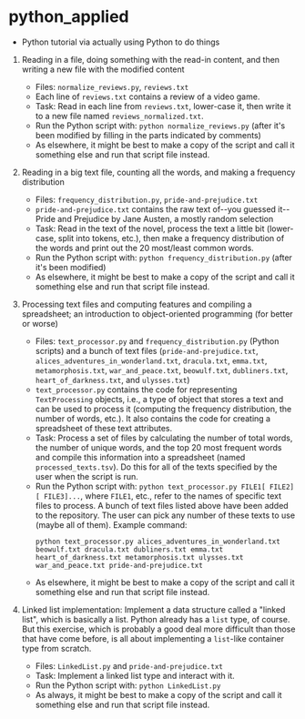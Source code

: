 # python_applied
- Python tutorial via actually using Python to do things

1. Reading in a file, doing something with the read-in content, and then writing a new file with the modified content
    - Files: `normalize_reviews.py`, `reviews.txt`
    - Each line of `reviews.txt` contains a review of a video game.
    - Task: Read in each line from `reviews.txt`, lower-case it, then write it to a new file named `reviews_normalized.txt`.
    - Run the Python script with: `python normalize_reviews.py` (after it's been modified by filling in the parts indicated by comments)
    - As elsewhere, it might be best to make a copy of the script and call it something else and run that script file instead.

2. Reading in a big text file, counting all the words, and making a frequency distribution
    - Files: `frequency_distribution.py`, `pride-and-prejudice.txt`
    - `pride-and-prejudice.txt` contains the raw text of--you guessed it--Pride and Prejudice by Jane Austen, a mostly random selection
    - Task: Read in the text of the novel, process the text a little bit (lower-case, split into tokens, etc.), then make a frequency distribution of the words and print out the 20 most/least common words.
    - Run the Python script with: `python frequency_distribution.py` (after it's been modified)
    - As elsewhere, it might be best to make a copy of the script and call it something else and run that script file instead.

3. Processing text files and computing features and compiling a spreadsheet; an introduction to object-oriented programming (for better or worse)
    - Files: `text_processor.py` and `frequency_distribution.py` (Python scripts) and a bunch of text files (`pride-and-prejudice.txt`, `alices_adventures_in_wonderland.txt`, `dracula.txt`, `emma.txt`, `metamorphosis.txt`, `war_and_peace.txt`, `beowulf.txt`, `dubliners.txt`, `heart_of_darkness.txt`, and `ulysses.txt`)
    - `text_processor.py` contains the code for representing `TextProcessing` objects, i.e., a type of object that stores a text and can be used to process it (computing the frequency distribution, the number of words, etc.). It also contains the code for creating a spreadsheet of these text attributes.
    - Task: Process a set of files by calculating the number of total words, the number of unique words, and the top 20 most frequent words and compile this information into a spreadsheet (named `processed_texts.tsv`). Do this for all of the texts specified by the user when the script is run.
    - Run the Python script with: `python text_processor.py FILE1[ FILE2][ FILE3]...`, where `FILE1`, etc., refer to the names of specific text files to process. A bunch of text files listed above have been added to the repository. The user can pick any number of these texts to use (maybe all of them). Example command:
        ```
        python text_processor.py alices_adventures_in_wonderland.txt beowulf.txt dracula.txt dubliners.txt emma.txt heart_of_darkness.txt metamorphosis.txt ulysses.txt war_and_peace.txt pride-and-prejudice.txt
        ```
    - As elsewhere, it might be best to make a copy of the script and call it something else and run that script file instead.

4. Linked list implementation: Implement a data structure called a "linked list", which is basically a list. Python already has a `list` type, of course. But this exercise, which is probably a good deal more difficult than those that have come before, is all about implementing a `list`-like container type from scratch.
    - Files: `LinkedList.py` and `pride-and-prejudice.txt`
    - Task: Implement a linked list type and interact with it.
    - Run the Python script with: `python LinkedList.py`
    - As always, it might be best to make a copy of the script and call it something else and run that script file instead.